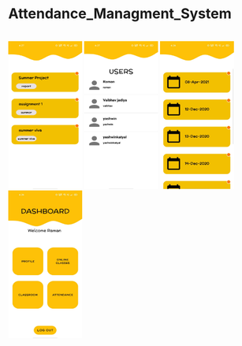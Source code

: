 # Attendance_Managment_System
#
<img src="/Assets/Scrrenshot_1.jpeg" width="150" height="300">
<img src="/Assets/Scrrenshot_2.jpeg" width="150" height="300">
<img src="/Assets/Scrrenshot_3.jpeg" width="150" height="300">
<img src="/Assets/Scrrenshot_4.jpeg" width="150" height="300">
